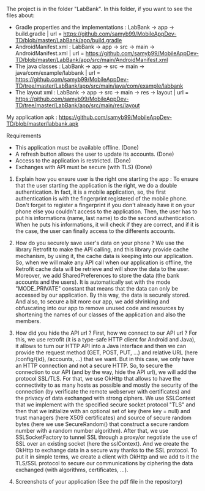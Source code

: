 The project is in the folder "LabBank". In this folder, if you want to see the files about:
- Gradle properties and the implementations : LabBank -> app -> build.gradle | url = https://github.com/samyb99/MobileAppDev-TD/blob/master/LabBank/app/build.gradle
- AndroidManifest.xml : LabBank -> app -> src -> main -> AndroidManifest.xml | url = https://github.com/samyb99/MobileAppDev-TD/blob/master/LabBank/app/src/main/AndroidManifest.xml
- The java classes : LabBank -> app -> src -> main -> java/com/example/labbank | url = https://github.com/samyb99/MobileAppDev-TD/tree/master/LabBank/app/src/main/java/com/example/labbank
- The layout xml : LabBank -> app -> src -> main -> res -> layout | url = https://github.com/samyb99/MobileAppDev-TD/tree/master/LabBank/app/src/main/res/layout

My application apk : https://github.com/samyb99/MobileAppDev-TD/blob/master/labbank.apk

Requirements
- This application must be available offline. (Done)
- A refresh button allows the user to update its accounts. (Done)
- Access to the application is restricted. (Done)
- Exchanges with API must be secure (with TLS) (Done)

1) Explain how you ensure user is the right one starting the app : 
To ensure that the user starting the application is the right, we do a double authentication. 
In fact, it is a mobile application, so, the first authentication is with the fingerprint registered of the mobile phone. Don't forget to register a fingerprint if you don't already have it on your phone else you couldn't access to the application.
Then, the user has to put his informations (name, last name) to do the second authentication. 
When he puts his informations, it will check if they are correct, and if it is the case, the user can finally access to the differents accounts.

2) How do you securely save user's data on your phone ?
We use the library Retrofit to make the API calling, and this library provide cache mechanism, by using it, the cache data is keeping into our application. So, when we will make any API call when our application is offline, the Retrofit cache data will be retrieve and will show the data to the user. 
Moreover, we add SharedPreferences to store the data (the bank accounts and the users). It is automatically set with the mode "MODE_PRIVATE" constant that means that the data can only be accessed by our application. By this way, the data is securely stored.
And also, to secure a bit more our app, we add shrinking and obfuscating into our app to remove unused code and resources by shortening the names of our classes of the application and also the members. 

3) How did you hide the API url ?
First, how we connect to our API url ? For this, we use retrofit (it is a type-safe HTTP client for Android and Java), it allows to turn our HTTP API into a Java interface and then we can provide the request method (GET, POST, PUT, ...) and relative URL (here /config/{id}, /accounts, ...) that we want. 
But in this case, we only have an HTTP connection and not a secure HTTP. So, to secure the connection to our API (and by the way, hide the API url), we will add the protocol SSL/TLS.
For that, we use OkHttp that allows to have the connectivity to as many hosts as possible and mostly the security of the connection (by verificate the remote webserver with certificates) and the privacy of data exchanged with strong ciphers.
We use SSLContext that we implement with the specified secure socket protocol "TLS" and then that we initialize with an optional set of key (here key = null) and trust managers (here X509 certificates) and source of secure random bytes (here we use SecureRandom() that construct a secure random number with a random number algorithm).
After that, we use SSLSocketFactory to tunnel SSL through a proxy/or negotiate the use of SSL over an existing socket (here the sslContext).
And we create the OkHttp to exchange data in a secure way thanks to the SSL protocol.
To put it in simple terms, we create a client with OkHttp and we add to it the TLS/SSL protocol to secure our communications by ciphering the data exchanged (with algorithms, certificates, ...).

4) Screenshots of your application (See the pdf file in the repository)